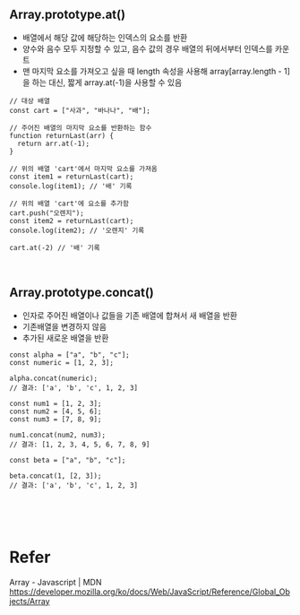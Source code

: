 ## Array.prototype.at()
+ 배열에서 해당 값에 해당하는 인덱스의 요소를 반환 
+ 양수와 음수 모두 지정할 수 있고, 음수 값의 경우 배열의 뒤에서부터 인덱스를 카운트
+ 맨 마지막 요소를 가져오고 싶을 때 length 속성을 사용해 array[array.length - 1]을 하는 대신, 짧게 array.at(-1)을 사용할 수 있음

```
// 대상 배열
const cart = ["사과", "바나나", "배"];

// 주어진 배열의 마지막 요소를 반환하는 함수
function returnLast(arr) {
  return arr.at(-1);
}

// 위의 배열 'cart'에서 마지막 요소를 가져옴
const item1 = returnLast(cart);
console.log(item1); // '배' 기록

// 위의 배열 'cart'에 요소를 추가함
cart.push("오렌지");
const item2 = returnLast(cart);
console.log(item2); // '오렌지' 기록

cart.at(-2) // '배' 기록
```

<br>

## Array.prototype.concat()
+ 인자로 주어진 배열이나 값들을 기존 배열에 합쳐서 새 배열을 반환
+ 기존배열을 변경하지 않음
+ 추가된 새로운 배열을 반환

```
const alpha = ["a", "b", "c"];
const numeric = [1, 2, 3];

alpha.concat(numeric);
// 결과: ['a', 'b', 'c', 1, 2, 3]

const num1 = [1, 2, 3];
const num2 = [4, 5, 6];
const num3 = [7, 8, 9];

num1.concat(num2, num3);
// 결과: [1, 2, 3, 4, 5, 6, 7, 8, 9]

const beta = ["a", "b", "c"];

beta.concat(1, [2, 3]);
// 결과: ['a', 'b', 'c', 1, 2, 3]
```

<br>



<br>
<br>

# Refer
Array - Javascript | MDN https://developer.mozilla.org/ko/docs/Web/JavaScript/Reference/Global_Objects/Array
